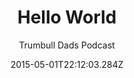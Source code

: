 ---
title: Hello World
date: "2015-05-01T22:12:03.284Z"
description: "Hello World"
author: "Trumbull Dads Podcast"
---